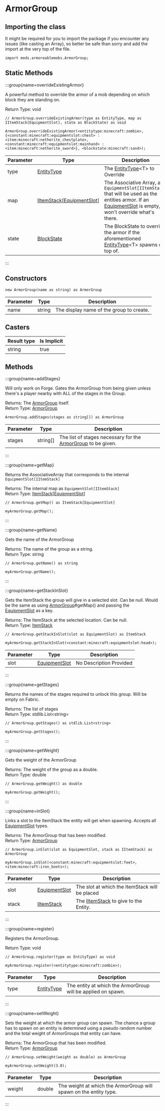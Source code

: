 # ArmorGroup

## Importing the class

It might be required for you to import the package if you encounter any issues (like casting an Array), so better be safe than sorry and add the import at the very top of the file.
```zenscript
import mods.armoreablemobs.ArmorGroup;
```


## Static Methods

:::group{name=overrideExistingArmor}

A powerful method to override the armor of a mob depending on which block they are standing on.

Return Type: void

```zenscript
// ArmorGroup.overrideExistingArmor(type as EntityType, map as IItemStack[EquipmentSlot], state as BlockState) as void

ArmorGroup.overrideExistingArmor(<entitytype:minecraft:zombie>, {<constant:minecraft:equipmentslot:chest> : <item:minecraft:netherite_chestplate>, <constant:minecraft:equipmentslot:mainhand> : <item:minecraft:netherite_sword>}, <blockstate:minecraft:sand>);
```

| Parameter | Type | Description | Optional | DefaultValue |
|-----------|------|-------------|----------|--------------|
| type | [EntityType](/vanilla/api/entity/EntityType) | The [EntityType](/vanilla/api/entity/EntityType)&lt;T&gt; to Override | false |  |
| map | [IItemStack](/vanilla/api/item/IItemStack)[[EquipmentSlot](/vanilla/api/entity/equipment/EquipmentSlot)] | The Associative Array, as `EquipmentSlot[IItemStack]` that will be used as the entities armor. If an [EquipmentSlot](/vanilla/api/entity/equipment/EquipmentSlot) is empty, it won't override what's there. | false |  |
| state | [BlockState](/vanilla/api/block/BlockState) | The BlockState to override the armor if the aforementioned [EntityType](/vanilla/api/entity/EntityType)&lt;T&gt; spawns on top of. | true |  |


:::

## Constructors


```zenscript
new ArmorGroup(name as string) as ArmorGroup
```
| Parameter | Type | Description |
|-----------|------|-------------|
| name | string | The display name of the group to create. |



## Casters

| Result type | Is Implicit |
|-------------|-------------|
| string | true |

## Methods

:::group{name=addStages}

Will only work on Forge.
 Gates the ArmorGroup from being given unless there's a player nearby with ALL of the stages in the Group.

Returns: The [ArmorGroup](/mods/ArmoreableMobs/ArmorGroup) itself.  
Return Type: [ArmorGroup](/mods/ArmoreableMobs/ArmorGroup)

```zenscript
ArmorGroup.addStages(stages as string[]) as ArmorGroup
```

| Parameter | Type | Description |
|-----------|------|-------------|
| stages | string[] | The list of stages necessary for the [ArmorGroup](/mods/ArmoreableMobs/ArmorGroup) to be given. |


:::

:::group{name=getMap}

Returns the AssociativeArray that corresponds to the internal `EquipmentSlot[IItemStack]`

Returns: The internal map as `EquipmentSlot[IItemStack]`  
Return Type: [ItemStack](/vanilla/api/item/ItemStack)[[EquipmentSlot](/vanilla/api/entity/equipment/EquipmentSlot)]

```zenscript
// ArmorGroup.getMap() as ItemStack[EquipmentSlot]

myArmorGroup.getMap();
```

:::

:::group{name=getName}

Gets the name of the ArmorGroup

Returns: The name of the group as a string.  
Return Type: string

```zenscript
// ArmorGroup.getName() as string

myArmorGroup.getName();
```

:::

:::group{name=getStackInSlot}

Gets the ItemStack the group will give in a selected slot. Can be null. Would be the same as using [ArmorGroup](/mods/ArmoreableMobs/ArmorGroup)#getMap() and passing the [EquipmentSlot](/vanilla/api/entity/equipment/EquipmentSlot) as a key.

Returns: The ItemStack at the selected location. Can be null.  
Return Type: [ItemStack](/vanilla/api/item/ItemStack)

```zenscript
// ArmorGroup.getStackInSlot(slot as EquipmentSlot) as ItemStack

myArmorGroup.getStackInSlot(<constant:minecraft:equipmentslot:head>);
```

| Parameter | Type | Description |
|-----------|------|-------------|
| slot | [EquipmentSlot](/vanilla/api/entity/equipment/EquipmentSlot) | No Description Provided |


:::

:::group{name=getStages}

Returns the names of the stages required to unlock this group. Will be empty on Fabric.

Returns: The list of stages  
Return Type: stdlib.List&lt;string&gt;

```zenscript
// ArmorGroup.getStages() as stdlib.List<string>

myArmorGroup.getStages();
```

:::

:::group{name=getWeight}

Gets the weight of the ArmorGroup

Returns: The weight of the group as a double.  
Return Type: double

```zenscript
// ArmorGroup.getWeight() as double

myArmorGroup.getWeight();
```

:::

:::group{name=inSlot}

Links a slot to the ItemStack the entity will get when spawning. Accepts all [EquipmentSlot](/vanilla/api/entity/equipment/EquipmentSlot) types.

Returns: The ArmorGroup that has been modified.  
Return Type: [ArmorGroup](/mods/ArmoreableMobs/ArmorGroup)

```zenscript
// ArmorGroup.inSlot(slot as EquipmentSlot, stack as IItemStack) as ArmorGroup

myArmorGroup.inSlot(<constant:minecraft:equipmentslot:feet>, <item:minecraft:iron_boots>);
```

| Parameter | Type | Description |
|-----------|------|-------------|
| slot | [EquipmentSlot](/vanilla/api/entity/equipment/EquipmentSlot) | The slot at which the ItemStack will be placed |
| stack | [IItemStack](/vanilla/api/item/IItemStack) | The [IItemStack](/vanilla/api/item/IItemStack) to give to the Entity. |


:::

:::group{name=register}

Registers the ArmorGroup.

Return Type: void

```zenscript
// ArmorGroup.register(type as EntityType) as void

myArmorGroup.register(<entitytype:minecraft:zombie>);
```

| Parameter | Type | Description |
|-----------|------|-------------|
| type | [EntityType](/vanilla/api/entity/EntityType) | The entity at which the ArmorGroup will be applied on spawn. |


:::

:::group{name=setWeight}

Sets the weight at which the armor group can spawn. The chance a group has to spawn on an entity is determined using a pseudo random number and the total weight of ArmorGroups that entity can have.

Returns: The ArmorGroup that has been modified.  
Return Type: [ArmorGroup](/mods/ArmoreableMobs/ArmorGroup)

```zenscript
// ArmorGroup.setWeight(weight as double) as ArmorGroup

myArmorGroup.setWeight(3.0);
```

| Parameter | Type | Description |
|-----------|------|-------------|
| weight | double | The weight at which the ArmorGroup will spawn on the entity type. |


:::


